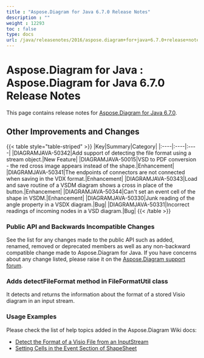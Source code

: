 ```yaml
---
title : "Aspose.Diagram for Java 6.7.0 Release Notes" 
description : "" 
weight : 12293 
toc : false
type: docs
url: /java/releasenotes/2016/aspose.diagram+for+java+6.7.0+release+notes/
---
```


# Aspose.Diagram for Java : Aspose.Diagram for Java 6.7.0 Release Notes


This page contains release notes for [Aspose.Diagram for Java 6.7.0](http://maven.aspose.com/repository/simple/ext-release-local/com/aspose/aspose-diagram/6.7.0/).

## Other Improvements and Changes

{{< table style="table-striped" >}}
|Key|Summary|Category|
|:----|:----|:----|
|DIAGRAMJAVA-50342|Add support of detecting the file format using a stream object.|New Feature|
|DIAGRAMJAVA-50015|VSD to PDF conversion - the red cross image appears instead of the shape.|Enhancement|
|DIAGRAMJAVA-50341|The endpoints of connectors are not connected when saving in the VDX format.|Enhancement|
|DIAGRAMJAVA-50343|Load and save routine of a VSDM diagram shows a cross in place of the button.|Enhancement|
|DIAGRAMJAVA-50344|Can't set an event cell of the shape in VSDM.|Enhancement|
|DIAGRAMJAVA-50330|Junk reading of the angle property in a VSDX diagram.|Bug|
|DIAGRAMJAVA-50331|Incorrect readings of incoming nodes in a VSD diagram.|Bug|
{{< /table >}}

### Public API and Backwards Incompatible Changes

See the list for any changes made to the public API such as added, renamed, removed or deprecated members as well as any non-backward compatible change made to Aspose.Diagram for Java. If you have concerns about any change listed, please raise it on the [Aspose.Diagram support forum](http://www.aspose.com/community/forums/aspose.diagram-product-family/489/showforum.aspx).

### Adds detectFileFormat method in FileFormatUtil class

It detects and returns the information about the format of a stored Visio diagram in an input stream.

### Usage Examples

Please check the list of help topics added in the Aspose.Diagram Wiki docs:

*   [Detect the Format of a Visio File from an InputStream](http://www.aspose.com/docs/display/diagramjava/Introduction#Introduction-DetecttheFormatofaVisioFilefromanInputStream)
*   [Setting Cells in the Event Section of ShapeSheet](http://www.aspose.com/docs/display/diagramjava/Setting+Cells+in+the+Event+Section+of+ShapeSheet)

